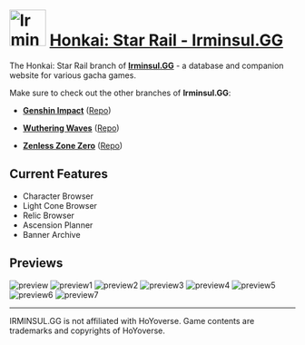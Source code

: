 # <img src="https://assets.irminsul.gg/main/icons/HSR.png" alt="Irminsul.GG" width="64" /> **[Honkai: Star Rail - Irminsul.GG](https://hsr.irminsul.gg/)**

The Honkai: Star Rail branch of **[Irminsul.GG](https://irminsul.gg/)** - a database and companion website for various gacha games.

Make sure to check out the other branches of **Irminsul.GG**:

- [**Genshin Impact**](https://genshin.irminsul.gg/) ([Repo](https://github.com/bcheung98/project-irminsul))

- [**Wuthering Waves**](https://wuwa.irminsul.gg/) ([Repo](https://github.com/bcheung98/project-tacetite))

- [**Zenless Zone Zero**](https://zzz.irminsul.gg/) ([Repo](https://github.com/bcheung98/project-phaethon))

## **Current Features**

- Character Browser
- Light Cone Browser
- Relic Browser
- Ascension Planner
- Banner Archive

## **Previews**

![preview](https://github.com/user-attachments/assets/6a4cadc0-1dce-450f-9d92-0d86cd82d6b0)
![preview1](https://github.com/user-attachments/assets/e9b0a55b-cb5b-4ffb-8df2-39b7cc9c38fd)
![preview2](https://github.com/user-attachments/assets/9b2b6ae1-d29d-4875-8b4e-f5694c5c7f45)
![preview3](https://github.com/user-attachments/assets/89cad027-e64e-46b3-9c45-b6288f3a2646)
![preview4](https://github.com/user-attachments/assets/8a54c706-fdd9-4326-8ed7-ba0fdf820870)
![preview5](https://github.com/user-attachments/assets/eff4e126-e0f9-4b28-b468-ea85be528fe0)
![preview6](https://github.com/user-attachments/assets/df32fca0-7d5c-41ac-809e-4873a5937bb2)
![preview7](https://github.com/user-attachments/assets/ec356b0e-7f3b-472a-8aa0-137f86b6b855)

---

IRMINSUL.GG is not affiliated with HoYoverse.
Game contents are trademarks and copyrights of HoYoverse.
